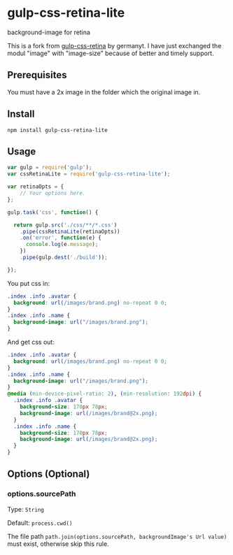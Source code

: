 # gulp-css-retina-lite
background-image for retina

This is a fork from [gulp-css-retina](https://github.com/germanyt/gulp-css-retina/) by germanyt.
I have just exchanged the modul "image" with "image-size" because of better and timely support.


## Prerequisites
You must have a 2x image in the folder which the original image in.

## Install

`npm install gulp-css-retina-lite`

## Usage

``` js
var gulp = require('gulp');
var cssRetinaLite = require('gulp-css-retina-lite');

var retinaOpts = {
    // Your options here.
};

gulp.task('css', function() {

  return gulp.src('./css/**/*.css')
    .pipe(cssRetinaLite(retinaOpts))
    .on('error', function(e) {
      console.log(e.message);
    })
    .pipe(gulp.dest('./build'));

});
```

You put css in:
``` css
.index .info .avatar {
  background: url(/images/brand.png) no-repeat 0 0;
}
.index .info .name {
  background-image: url("/images/brand.png");
}
```

And get css out:
``` css
.index .info .avatar {
  background: url(/images/brand.png) no-repeat 0 0;
}
.index .info .name {
  background-image: url("/images/brand.png");
}
@media (min-device-pixel-ratio: 2), (min-resolution: 192dpi) {
  .index .info .avatar {
    background-size: 170px 78px;
    background-image: url(/images/brand@2x.png);
  }
  .index .info .name {
    background-size: 170px 78px;
    background-image: url(/images/brand@2x.png);
  }
}
```

## Options (Optional)

### options.sourcePath
Type: ```String```

Default: ```process.cwd()```

The file path `path.join(options.sourcePath, backgroundImage's Url value)` must exist, otherwise skip this rule.
